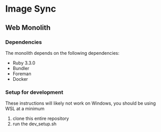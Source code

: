 # Image Sync

## Web Monolith
### Dependencies
The monolith depends on the following dependencies:
* Ruby 3.3.0
* Bundler
* Foreman
* Docker

### Setup for development
These instructions will likely not work on Windows, you should be using WSL at a minimum
1) clone this entire repository
2) run the dev_setup.sh